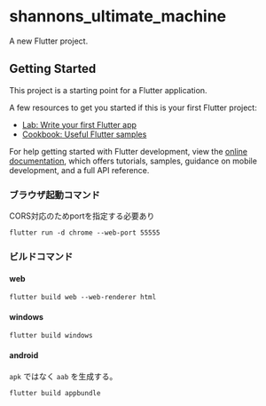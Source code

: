 # shannons_ultimate_machine

A new Flutter project.

## Getting Started

This project is a starting point for a Flutter application.

A few resources to get you started if this is your first Flutter project:

- [Lab: Write your first Flutter app](https://docs.flutter.dev/get-started/codelab)
- [Cookbook: Useful Flutter samples](https://docs.flutter.dev/cookbook)

For help getting started with Flutter development, view the
[online documentation](https://docs.flutter.dev/), which offers tutorials,
samples, guidance on mobile development, and a full API reference.

### ブラウザ起動コマンド

CORS対応のためportを指定する必要あり

    flutter run -d chrome --web-port 55555

### ビルドコマンド


#### web

    flutter build web --web-renderer html

#### windows

    flutter build windows

#### android
`apk` ではなく `aab` を生成する。

    flutter build appbundle

